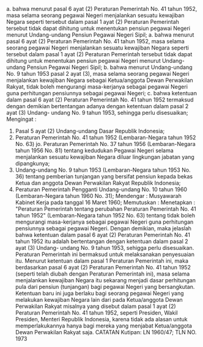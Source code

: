  a. bahwa menurut pasal 6 ayat (2) Peraturan Pemerintah No. 41 tahun 1952, masa selama seorang pegawai Negeri menjalankan sesuatu kewajiban Negara seperti tersebut dalam pasal 1 ayat (2) Peraturan Pemerintah tersebut tidak dapat dihitung untuk menentukan pensiun pegawai Negeri menurut Undang-undang Pensiun Pegawai Negeri Sipil; a. bahwa menurut pasal 6 ayat (2) Peraturan Pemerintah No. 41 tahun 1952, masa selama seorang pegawai Negeri menjalankan sesuatu kewajiban Negara seperti tersebut dalam pasal 1 ayat (2) Peraturan Pemerintah tersebut tidak dapat dihitung untuk menentukan pensiun pegawai Negeri menurut Undang-undang Pensiun Pegawai Negeri Sipil;
b. bahwa menurut Undang-undang No. 9 tahun 1953 pasal 2 ayat (3), masa selama seorang pegawai Negeri menjalankan kewajiban Negara sebagai Ketua/anggota Dewan Perwakilan Rakyat, tidak boleh mengurangi masa-kerjanya sebagai pegawai Negeri guna perhitungan pensiunnya sebagai pegawai Negeri;
c. bahwa ketentuan dalam pasal 6 ayat (2) Peraturan Pemerintah No. 41 tahun 1952 termaksud dengan demikian bertentangan adanya dengan ketentuan dalam pasal 2 ayat (3) Undang- undang No. 9 tahun 1953, sehingga perlu disesuaikan;
Mengingat :

1. Pasal 5 ayat (2) Undang-undang Dasar Republik Indonesia;
2. Peraturan Pemerintah No. 41 tahun 1952 (Lembaran-Negara tahun 1952 No. 63) jo. Peraturan Pemerintah No. 37 tahun 1956 (Lembaran-Negara tahun 1956 No. 81) tentang kedudukan Pegawai Negeri selama menjalankan sesuatu kewajiban Negara diluar lingkungan jabatan yang dipangkunya;
3. Undang-undang No. 9 tahun 1953 (Lembaran-Negara tahun 1953 No. 36) tentang pemberian tunjangan yang bersifat pensiun kepada bekas Ketua dan anggota Dewan Perwakilan Rakyat Republik Indonesia;
4. Peraturan Pemerintah Pengganti Undang-undang No. 10 tahun 1960 (Lembaran-Negara tahun 1960 No. 31); Mendengar : Musyawarah Kabinet Kerja pada tanggal 16 Maret 1960; Memutuskan : Menetapkan : "Peraturan Pemerintah tentang perubahan Peraturan Pemerintah No. 41 tahun 1952" (Lembaran-Negara tahun 1952 No. 63) tentang tidak boleh mengurangi masa-kerjanya sebagai pegawai Negeri guna perhitungan pensiunnya sebagai pegawai Negeri. Dengan demikian, maka jelaslah bahwa ketentuan dalam pasal 6 ayat (2) Peraturan Pemerintah No. 41 tahun 1952 itu adalah bertentangan dengan ketentuan dalam pasal 2 ayat (3) Undang- undang No. 9 tahun 1953, sehigga perlu disesuaikan. Peraturan Pemerintah ini bermaksud untuk melaksanakan penyesuaian itu. Menurut ketentuan dalam pasal 1 Peraturan Pemerintah ini, maka berdasarkan pasal 6 ayat (2) Peraturan Pemerintah No. 41 tahun 1952 (seperti telah diubah dengan Peraturan Pemerintah ini), masa selama menjalankan kewajiban Negara itu sekarang menjadi dasar perhitungan pula dari pensiun (tunjangan) bagi pegawai Negeri yang bersangkutan. Ketentuan baru ini juga berlaku bagi seorang pegawai Negeri yang melakukan kewajiban Negara lain dari pada Ketua/anggota Dewan Perwakilan Rakyat misalnya yang disebut dalam pasal 1 ayat (2) Peraturan Pemerintah No. 41 tahun 1952, seperti Presiden, Wakil Presiden, Menteri Republik Indonesia, karena tidak ada alasan untuk memperlakukannya hanya bagi mereka yang menjabat Ketua/anggota Dewan Perwakilan Rakyat saja. CATATAN Kutipan: LN 1960/47; TLN NO. 1973